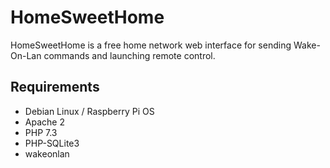 # HomeSweetHome
HomeSweetHome is a free home network web interface for sending Wake-On-Lan commands and launching remote control.

## Requirements
* Debian Linux / Raspberry Pi OS
* Apache 2
* PHP 7.3
* PHP-SQLite3
* wakeonlan
